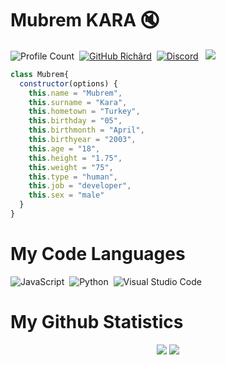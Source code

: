 # Mubrem KARA 🔇
![Profile Count](https://komarev.com/ghpvc/?username=mubremm&color=red)&nbsp;
[![GitHub Richârd](https://img.shields.io/github/followers/mubremm?label=follow&style=social)](https://github.com/mubremm)&nbsp;
<a href="https://discord.com/users/937421302954864693"><img alt="Discord" src="https://img.shields.io/badge/@mubrém-2f3236?style=flat&logo=discord&logoColor=blue" /></a> &nbsp;
<a href="https://instagram.com/mubremxrd"><img src="https://img.shields.io/badge/@mubremxrd-E4405F?style=flat&logo=Instagram&logoColor=white"/></a> &nbsp;
```js
class Mubrem{
  constructor(options) {
    this.name = "Mubrem",
    this.surname = "Kara",
    this.hometown = "Turkey",
    this.birthday = "05",
    this.birthmonth = "April",
    this.birthyear = "2003",
    this.age = "18",
    this.height = "1.75",
    this.weight = "75",
    this.type = "human",
    this.job = "developer",
    this.sex = "male"
  }
}
```

  # My Code Languages
![JavaScript](https://img.shields.io/badge/-JavaScript-05122A?style=flat&logo=javascript)&nbsp;
![Python](https://img.shields.io/badge/-Python-05122A?style=flat&logo=python)&nbsp;
![Visual Studio Code](https://img.shields.io/badge/-Visual%20Studio%20Code-05122A?style=flat&logo=visual-studio-code&logoColor=007ACC)&nbsp;


  # My Github Statistics
<p align="center">
  <a href="https://github.com/mubremm/" target="_blank"><img src="https://github-readme-stats.vercel.app/api/top-langs/?username=mubremm&langs_count=10&custom_title=Most+Used+Languages&bg_color=171a1f&text_color=fff&icon_color=ff0000&hide_border=true&title_color=ff0000"/></a>
  <a href="https://github.com/mubremm/" target="_blank"><img src="https://github-readme-stats.vercel.app/api?username=mubremm&show_icons=true&border_radius=10px&title_color=ff0000&hide_border=true&bg_color=171a1f&text_color=fff&icon_color=ff0000&custom_title=mubremm%27s+Github+Statistics"/></a>
</p>
